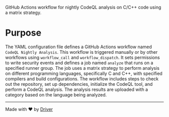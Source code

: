 <!--------------------------------------------------------------------------------->
<!-- IMPORTANT: This file is auto-generated by Driver (https://driver.ai). -------->
<!-- Manual edits may be overwritten on future commits. --------------------------->
<!--------------------------------------------------------------------------------->

GitHub Actions workflow for nightly CodeQL analysis on C/C++ code using a matrix strategy.

# Purpose
The YAML configuration file defines a GitHub Actions workflow named `CodeQL Nightly Analysis`. This workflow is triggered manually or by other workflows using `workflow_call` and `workflow_dispatch`. It sets permissions to write security events and defines a job named `analyze` that runs on a specified runner group. The job uses a matrix strategy to perform analysis on different programming languages, specifically C and C++, with specified compilers and build configurations. The workflow includes steps to check out the repository, set up dependencies, initialize the CodeQL tool, and perform a CodeQL analysis. The analysis results are uploaded with a category based on the language being analyzed.

---
Made with ❤️ by [Driver](https://www.driver.ai/)